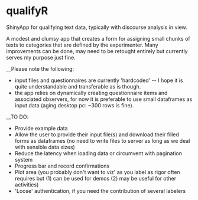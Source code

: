 # qualifyR
ShinyApp for qualifying text data, typically with discourse analysis in view.

A modest and clumsy app that creates a form for assigning small chunks of texts to categories that are defined by the experimenter. 
Many improvements can be done, may need to be retought entirely but currently serves my purpose just fine.

__Please note the following: 

* input files and questionnaires are currently 'hardcoded' -- I hope it is quite understandable and transferable as is though.
* the app relies on dynamically creating questionnaire items and associated observers, for now it is preferable to use small dataframes as input data (aging desktop pc: ~300 rows is fine). 

__TO DO:

* Provide example data
* Allow the user to provide their input file(s) and download their filled forms as dataframes (no need to write files to server as long as we deal with sensible data sizes)
* Reduce the latency when loading data or circumvent with pagination system
* Progress bar and record confirmations
* Plot area (you probably don't want to viz' as you label as rigor often requires but (1) can be used for demos (2) may be useful for other activities)
* 'Loose' authentication, if you need the contribution of several labelers

